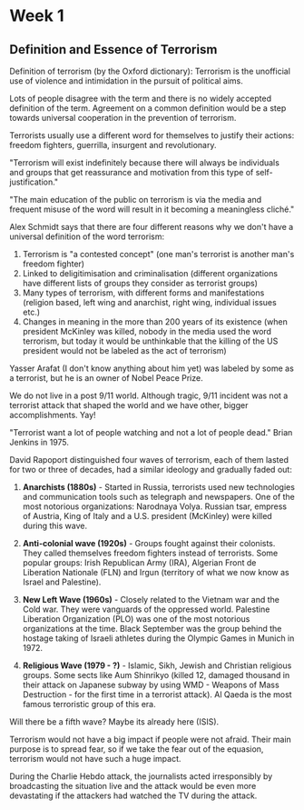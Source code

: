 # Week 1

## Definition and Essence of Terrorism

Definition of terrorism (by the Oxford dictionary): Terrorism is the unofficial use of violence and intimidation in the pursuit of political aims.

Lots of people disagree with the term and there is no widely accepted definition of the term. Agreement on a common definition would be a step towards universal cooperation in the prevention of terrorism.

Terrorists usually use a different word for themselves to justify their actions: freedom fighters, guerrilla, insurgent and revolutionary.

"Terrorism will exist indefinitely because there will always be individuals and groups that get reassurance and motivation from this type of self-justification."

"The main education of the public on terrorism is via the media and frequent misuse of the word will result in it becoming a meaningless cliché."

Alex Schmidt says that there are four different reasons why we don't have a universal definition of the word terrorism:
1. Terrorism is "a contested concept" (one man's terrorist is another man's freedom fighter)
2. Linked to deligitimisation and criminalisation (different organizations have different lists of groups they consider as terrorist groups)
3. Many types of terrorism, with different forms and manifestations (religion based, left wing and anarchist, right wing, individual issues etc.)
4. Changes in meaning in the more than 200 years of its existence (when president McKinley was killed, nobody in the media used the word terrorism, but today it would be unthinkable that the killing of the US president would not be labeled as the act of terrorism)

Yasser Arafat (I don't know anything about him yet) was labeled by some as a terrorist, but he is an owner of Nobel Peace Prize.

We do not live in a post 9/11 world. Although tragic, 9/11 incident was not a terrorist attack that shaped the world and we have other, bigger accomplishments. Yay!

"Terrorist want a lot of people watching and not a lot of people dead." Brian Jenkins in 1975.

David Rapoport distinguished four waves of terrorism, each of them lasted for two or three of decades, had a similar ideology and gradually faded out:

1. **Anarchists (1880s)** - Started in Russia, terrorists used new technologies and communication tools such as telegraph and newspapers. One of the most notorious organizations: Narodnaya Volya. Russian tsar, empress of Austria, King of Italy and a U.S. president (McKinley) were killed during this wave.

2. **Anti-colonial wave (1920s)** - Groups fought against their colonists. They called themselves freedom fighters instead of terrorists. Some popular groups: Irish Republican Army (IRA), Algerian Front de Liberation Nationale (FLN) and Irgun (territory of what we now know as Israel and Palestine).

3. **New Left Wave (1960s)** - Closely related to the Vietnam war and the Cold war. They were vanguards of the oppressed world. Palestine Liberation Organization (PLO) was one of the most notorious organizations at the time. Black September was the group behind the hostage taking of Israeli athletes during the Olympic Games in Munich in 1972.

4. **Religious Wave (1979 - ?)** - Islamic, Sikh, Jewish and Christian religious groups. Some sects like Aum Shinrikyo (killed 12, damaged thousand in their attack on Japanese subway by using WMD - Weapons of Mass Destruction - for the first time in a terrorist attack). Al Qaeda is the most famous terroristic group of this era.

Will there be a fifth wave? Maybe its already here (ISIS).

Terrorism would not have a big impact if people were not afraid. Their main purpose is to spread fear, so if we take the fear out of the equasion, terrorism would not have such a huge impact.

During the Charlie Hebdo attack, the journalists acted irresponsibly by broadcasting the situation live and the attack would be even more devastating if the attackers had watched the TV during the attack.
